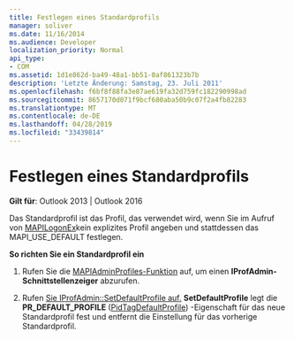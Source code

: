 ```yaml
---
title: Festlegen eines Standardprofils
manager: soliver
ms.date: 11/16/2014
ms.audience: Developer
localization_priority: Normal
api_type:
- COM
ms.assetid: 1d1e862d-ba49-48a1-bb51-0af861323b7b
description: 'Letzte Änderung: Samstag, 23. Juli 2011'
ms.openlocfilehash: f6bf8f88fa3e87ae619fa32d759fc182290998ad
ms.sourcegitcommit: 8657170d071f9bcf680aba50b9c07f2a4fb82283
ms.translationtype: MT
ms.contentlocale: de-DE
ms.lasthandoff: 04/28/2019
ms.locfileid: "33439814"
---
```

# <a name="setting-a-default-profile"></a>Festlegen eines Standardprofils

  
  
**Gilt für**: Outlook 2013 | Outlook 2016 
  
Das Standardprofil ist das Profil, das verwendet wird, wenn Sie im Aufruf von [MAPILogonEx](mapilogonex.md)kein explizites Profil angeben und stattdessen das MAPI_USE_DEFAULT festlegen.
  
 **So richten Sie ein Standardprofil ein**
  
1. Rufen Sie die [MAPIAdminProfiles-Funktion](mapiadminprofiles.md) auf, um einen **IProfAdmin-Schnittstellenzeiger** abzurufen. 
    
2. Rufen [Sie IProfAdmin::SetDefaultProfile auf.](iprofadmin-setdefaultprofile.md) **SetDefaultProfile** legt die **PR_DEFAULT_PROFILE** ([PidTagDefaultProfile](pidtagdefaultprofile-canonical-property.md)) -Eigenschaft für das neue Standardprofil fest und entfernt die Einstellung für das vorherige Standardprofil.
    

